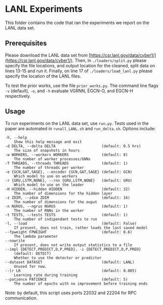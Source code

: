 # LANL Experiments

This folder contains the code that ran the experiments we report on the LANL data set. 

## Prerequisites
Please download the LANL data set from [https://csr.lanl.gov/data/cyber1/](https://csr.lanl.gov/data/cyber1/). Then, in `./loaders/split.py` please specify the file locations, and output location for the cleaned, split data on lines 13-15 and run it. Finally, on line 17 of `./loaders/load_lanl.py` please specify the location of the LANL files. 

To test the prior works, use the file `prior_works.py`. The command line flags `-v` (default), `-o`, and `-h` evaluate VGRNN, EGCN-O, and EGCN-H respectively.

## Usage
To run experiments on the LANL data set, use `run.py`. Tests used in the paper are automated in `runall_LANL.sh` and `run_delta.sh`. Options include:

    -h, --help    
        Show this help message and exit    
    -d DELTA, --delta DELTA                     (default: 0.5 hrs)    
        The size of snapshots in hours    
    -w WORKERS, --workers WORKERS               (default: 8)    
        The number of worker processes/GNNs    
    -T THREADS, --threads THREADS               (default: 1)    
        The number of threads per worker    
    -e {GCN,GAT,SAGE}, --encoder {GCN,GAT,SAGE} (default: GCN)    
        Which model to use on workers    
    -r {GRU,LSTM,NONE}, --rnn {GRU,LSTM,NONE}   (default: GRU)    
        Which model to use on the leader    
    -H HIDDEN, --hidden HIDDEN                  (default: 32)    
        The number of dimensions for the hidden layer    
    -z ZDIM, --zdim ZDIM                        (default: 16)     
        The number of dimensions for the ouput     
    -n NGRUS, --ngrus NGRUS                     (default: 1)    
        The number of RNNs in the worker    
    -t TESTS, --tests TESTS                     (default: 1)    
        The number of indipendant tests to run    
    -l, --load                                  (default: False)    
        If present, does not train, rather loads the last saved model    
    --fpweight FPWEIGHT                         (default: 0.6)    
        The lambda parameter    
    --nowrite    
        If present, does not write output statistics to a file    
    --impl {DETECT,PREDICT,D,P,PRED}, -i {DETECT,PREDICT,D,P,PRED}
        (default: DETECT)    
        Whether to use the detector or predictor    
    --dataset DATASET                           (default: LANL)
        Unused for now.    
    --lr LR                                     (default: 0.005)    
        Learning rate during training    
    --patience PATIENCE                         (default: 5)    
        The number of epochs with no improvement before training ends    

Note: by default, this script uses ports 22032 and 22204 for RPC communication. 
